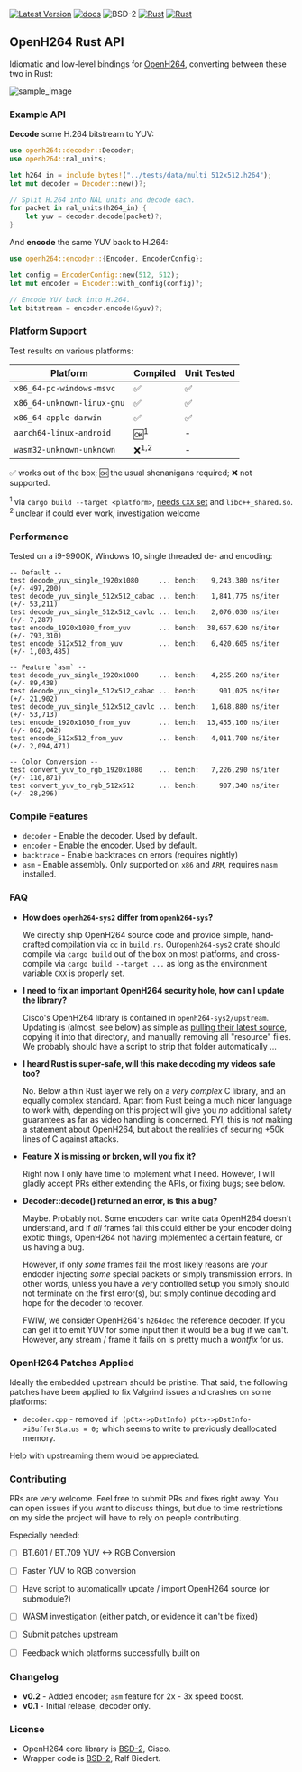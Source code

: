 
[![Latest Version]][crates.io]
[![docs]][docs.rs]
![BSD-2]
[![Rust](https://img.shields.io/badge/rust-1.53%2B-blue.svg?maxAge=3600)](https://github.com/ralfbiedert/openh264-rust)
[![Rust](https://github.com/ralfbiedert/openh264-rust/actions/workflows/rust.yml/badge.svg)](https://github.com/ralfbiedert/openh264-rust/actions/workflows/rust.yml)

## OpenH264 Rust API

Idiomatic and low-level bindings for [OpenH264](https://github.com/cisco/openh264), converting between these two in Rust:

![sample_image](https://media.githubusercontent.com/media/ralfbiedert/openh264-rust/master/gfx/title2.jpg)


### Example API

**Decode** some H.264 bitstream to YUV:
```rust
use openh264::decoder::Decoder;
use openh264::nal_units;

let h264_in = include_bytes!("../tests/data/multi_512x512.h264");
let mut decoder = Decoder::new()?;

// Split H.264 into NAL units and decode each.
for packet in nal_units(h264_in) {
    let yuv = decoder.decode(packet)?;
}
```


And **encode** the same YUV back to H.264:
```rust
use openh264::encoder::{Encoder, EncoderConfig};

let config = EncoderConfig::new(512, 512);
let mut encoder = Encoder::with_config(config)?;

// Encode YUV back into H.264.
let bitstream = encoder.encode(&yuv)?;
```

### Platform Support

Test results on various platforms:

| Platform | Compiled | Unit Tested |
| --- | --- | --- |
| `x86_64-pc-windows-msvc` | ✅ | ✅ |
| `x86_64-unknown-linux-gnu` | ✅ | ✅ |
| `x86_64-apple-darwin` | ✅ | ✅ |
| `aarch64-linux-android` | 🆗<sup>1</sup>  | - |
| `wasm32-unknown-unknown` | ❌<sup>1,2</sup> | - |

✅ works out of the box;
🆗 the usual shenanigans required;
❌ not supported.

<sup>1</sup> via `cargo build --target <platform>`, [needs `CXX` set](https://cheats.rs/#cross-compilation) and `libc++_shared.so`. <br/>
<sup>2</sup> unclear if could ever work, investigation welcome


### Performance

Tested on a i9-9900K, Windows 10, single threaded de- and encoding:

```
-- Default --
test decode_yuv_single_1920x1080     ... bench:   9,243,380 ns/iter (+/- 497,200)
test decode_yuv_single_512x512_cabac ... bench:   1,841,775 ns/iter (+/- 53,211)
test decode_yuv_single_512x512_cavlc ... bench:   2,076,030 ns/iter (+/- 7,287)
test encode_1920x1080_from_yuv       ... bench:  38,657,620 ns/iter (+/- 793,310)
test encode_512x512_from_yuv         ... bench:   6,420,605 ns/iter (+/- 1,003,485)

-- Feature `asm` --
test decode_yuv_single_1920x1080     ... bench:   4,265,260 ns/iter (+/- 89,438)
test decode_yuv_single_512x512_cabac ... bench:     901,025 ns/iter (+/- 21,902)
test decode_yuv_single_512x512_cavlc ... bench:   1,618,880 ns/iter (+/- 53,713)
test encode_1920x1080_from_yuv       ... bench:  13,455,160 ns/iter (+/- 862,042)
test encode_512x512_from_yuv         ... bench:   4,011,700 ns/iter (+/- 2,094,471)

-- Color Conversion --
test convert_yuv_to_rgb_1920x1080    ... bench:   7,226,290 ns/iter (+/- 110,871)
test convert_yuv_to_rgb_512x512      ... bench:     907,340 ns/iter (+/- 28,296)
```

### Compile Features

- `decoder` - Enable the decoder. Used by default.
- `encoder` - Enable the encoder. Used by default.
- `backtrace` - Enable backtraces on errors (requires nightly)
- `asm` - Enable assembly. Only supported on `x86` and `ARM`, requires `nasm` installed.

### FAQ

- **How does `openh264-sys2` differ from `openh264-sys`?**

  We directly ship OpenH264 source code and provide simple, hand-crafted compilation via `cc` in `build.rs`. Our`openh264-sys2` crate should compile via `cargo build` out of the box on most platforms, and cross-compile via `cargo build --target ...` as
  long as the environment variable `CXX` is properly set.


- **I need to fix an important OpenH264 security hole, how can I update the library?**

  Cisco's OpenH264 library is contained in `openh264-sys2/upstream`. Updating is (almost, see below) as simple as [pulling their latest source](https://github.com/cisco/openh264),
  copying it into that directory, and manually removing all "resource" files. We probably should have a script to strip that folder automatically ...


- **I heard Rust is super-safe, will this make decoding my videos safe too?**

  No. Below a thin Rust layer we rely on a _very complex_ C library, and an equally complex standard. Apart from Rust being a
  much nicer language to work with, depending on this  project will give you _no_ additional safety guarantees as far as video
  handling is concerned. FYI, this is _not_ making a statement about OpenH264, but about the realities of securing +50k lines
  of C against attacks.


- **Feature X is missing or broken, will you fix it?**

  Right now I only have time to implement what I need. However, I will gladly accept PRs either extending the APIs, or fixing bugs; see below.


- **Decoder::decode() returned an error, is this a bug?**

  Maybe. Probably not. Some encoders can write data OpenH264 doesn't understand, and if _all_ frames fail this could either
  be your encoder doing exotic things, OpenH264 not having implemented a certain feature, or
  us having a bug.

  However, if only _some_ frames fail the most likely reasons are your endoder injecting _some_ special
  packets or simply transmission errors. In other words, unless you have a very controlled setup you simply should not terminate on
  the first error(s), but simply continue decoding and hope for the decoder to recover.

  FWIW, we consider OpenH264's `h264dec` the reference decoder. If you can get it to emit YUV for some input then it would be a bug
  if we can't. However, any stream / frame it fails on is pretty much a _wontfix_ for us.

### OpenH264 Patches Applied

Ideally the embedded upstream should be pristine. That said, the following
patches have been applied to fix Valgrind issues and crashes on some platforms:

- `decoder.cpp` - removed `if (pCtx->pDstInfo) pCtx->pDstInfo->iBufferStatus = 0;` which seems to write to previously deallocated memory.

Help with upstreaming them would be appreciated.


### Contributing

PRs are very welcome. Feel free to submit PRs and fixes right away. You can open issues if you want to discuss things, but due to time restrictions on my side the project will have to rely on people contributing.

Especially needed:

- [ ] BT.601 / BT.709 YUV <-> RGB Conversion
- [ ] Faster YUV to RGB conversion
- [ ] Have script to automatically update / import OpenH264 source (or submodule?)
- [ ] WASM investigation (either patch, or evidence it can't be fixed)
- [ ] Submit patches upstream
- [ ] Feedback which platforms successfully built on


### Changelog

- **v0.2** - Added encoder; `asm` feature for 2x - 3x speed boost.
- **v0.1** - Initial release, decoder only.

### License

- OpenH264 core library is [BSD-2](openh264-sys2/upstream/LICENSE), Cisco.
- Wrapper code is [BSD-2](https://opensource.org/licenses/BSD-2-Clause), Ralf Biedert.

[Latest Version]: https://img.shields.io/crates/v/openh264.svg
[crates.io]: https://crates.io/crates/openh264
[BSD-2]: https://img.shields.io/badge/license-BSD2-blue.svg
[docs]: https://docs.rs/openh264/badge.svg
[docs.rs]: https://docs.rs/openh264/
